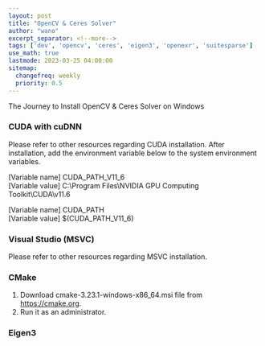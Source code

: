 ```yaml
---
layout: post
title: "OpenCV & Ceres Solver"
author: "wano"
excerpt_separator: <!--more-->
tags: ['dev', 'opencv', 'ceres', 'eigen3', 'openexr', 'suitesparse']
use_math: true
lastmode: 2023-03-25 04:00:00
sitemap:
  changefreq: weekly
  priority: 0.5
---
```


The Journey to Install OpenCV & Ceres Solver on Windows<!--more-->

### CUDA with cuDNN

Please refer to other resources regarding CUDA installation. After installation, add the environment variable below to the system environment variables.

[Variable name] CUDA_PATH_V11_6  
[Variable value] C:\Program Files\NVIDIA GPU Computing Toolkit\CUDA\v11.6

[Variable name] CUDA_PATH  
[Variable value] $(CUDA_PATH_V11_6)

### Visual Studio (MSVC)

Please refer to other resources regarding MSVC installation.

### CMake

1. Download cmake-3.23.1-windows-x86_64.msi file from https://cmake.org.
2. Run it as an administrator.

### Eigen3